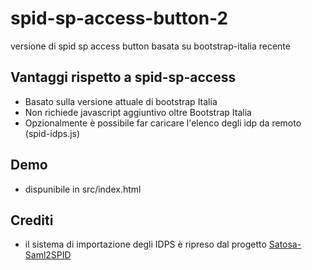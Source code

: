# spid-sp-access-button-2
versione di spid sp access button basata su bootstrap-italia recente

## Vantaggi rispetto a spid-sp-access
* Basato sulla versione attuale di bootstrap Italia
* Non richiede javascript aggiuntivo oltre Bootstrap Italia
* Opzionalmente è possibile far caricare l'elenco degli idp da remoto (spid-idps.js)

## Demo
* dispunibile in src/index.html

## Crediti
* il sistema di importazione degli IDPS è ripreso dal progetto [Satosa-Saml2SPID](https://github.com/italia/Satosa-Saml2Spid/)
